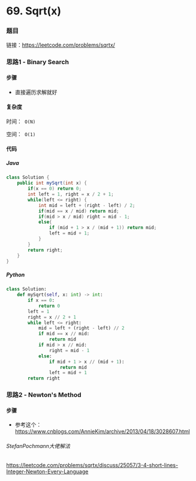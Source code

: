 

# 69. Sqrt(x)

### 题目

链接：https://leetcode.com/problems/sqrtx/



### 思路1 - Binary Search

#### 步骤

- 直接遍历求解就好

  



#### 复杂度

时间：` O(N)`

空间：` O(1)` 



#### 代码

##### Java

```java
class Solution {
    public int mySqrt(int x) {
        if(x == 0) return 0;
        int left = 1, right = x / 2 + 1;
        while(left <= right) {
            int mid = left + (right - left) / 2;
            if(mid == x / mid) return mid;
            if(mid > x / mid) right = mid - 1;
            else{
                if (mid + 1 > x / (mid + 1)) return mid;
                left = mid + 1;
            }
        }
        return right;
    }
}
```



##### Python

```python
class Solution:
    def mySqrt(self, x: int) -> int:
        if x == 0:
            return 0
        left = 1
        right = x // 2 + 1
        while left <= right:
            mid = left + (right - left) // 2
            if mid == x // mid:
                return mid
            if mid > x // mid:
                right = mid - 1
            else:
                if mid + 1 > x // (mid + 1):
                    return mid
                left = mid + 1
        return right
```



### 思路2 - Newton's Method

#### 步骤

- 参考这个：https://www.cnblogs.com/AnnieKim/archive/2013/04/18/3028607.html



###### StefanPochmann大佬解法

https://leetcode.com/problems/sqrtx/discuss/25057/3-4-short-lines-Integer-Newton-Every-Language